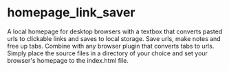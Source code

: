 # homepage_link_saver
A local homepage for desktop browsers with a textbox that converts pasted urls to clickable links and saves to local storage. Save urls, make notes and free up tabs. Combine with any browser plugin that converts tabs to urls.
Simply place the source files in a directory of your choice and set your browser's homepage to the index.html file.
